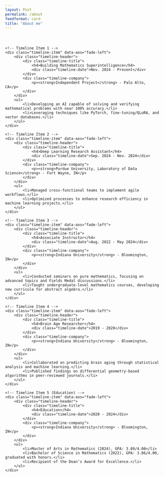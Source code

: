 ```yaml
---
layout: Post
permalink: /about
feedformat: card
title: "About me"
---
```

<br/>

<!-- Include AOS Stylesheet -->
<link href="https://cdnjs.cloudflare.com/ajax/libs/aos/2.3.4/aos.css" rel="stylesheet">
<script src="https://cdnjs.cloudflare.com/ajax/libs/aos/2.3.4/aos.js"></script>
<script>
    document.addEventListener('DOMContentLoaded', function () {
        AOS.init();
    });
</script>

<style>
/* Timeline Container Styles */
.timeline {
    margin: 20px auto;
    padding: 0;
    max-width: 800px;
    position: relative;
}

/* Timeline Item Styles */
.timeline-item {
    background: #f9f9f9;
    margin: 20px 0;
    padding: 20px 25px;
    border-left: 3px solid #0078d4;
    border-radius: 8px;
    position: relative;
    box-shadow: 0 2px 5px rgba(0, 0, 0, 0.1);
}

/* Header Section for Title and Date */
.timeline-header {
    display: flex;
    justify-content: space-between;
    align-items: flex-start;
    flex-wrap: wrap;
}

/* Event Title Styles */
.timeline-title {
    max-width: 70%;
}

.timeline-title h4 {
    margin: 0;
    font-family: Arial, sans-serif;
    font-size: 1.2em; /* Increased font size for better visibility */
    font-weight: bold;
    color: #000000;
}

/* Date Subtitle Styles */
.timeline-date {
    margin-top: 5px;
    font-family: Arial, sans-serif;
    font-size: 1em; /* Adjust as needed */
    color: #555;
}

/* Company and Location Styles */
.timeline-company {
    text-align: right;
    max-width: 25%;
}

.timeline-company p {
    margin: 0;
    font-family: Arial, sans-serif;
    font-size: 0.95em; /* Slightly larger than original */
    color: #333;
}

/* Bullet Points Styles */
.timeline-item ul {
    margin: 15px 0 0 20px;
    padding: 0;
    list-style-type: disc;
    font-size: 1em; /* Increased font size */
    color: #555;
}

.timeline-item ul li {
    margin-bottom: 5px; /* Reduced space between bullet points */
    line-height: 1.5; /* Improved readability */
}

/* Responsive Adjustments */
@media (max-width: 600px) {
    .timeline-header {
        flex-direction: column;
    }
    
    .timeline-title, .timeline-company {
        max-width: 100%;
        text-align: left;
    }
    
    .timeline-company {
        margin-top: 10px;
    }
}
</style>

<div class="timeline">

    <!-- Timeline Item 1 -->
    <div class="timeline-item" data-aos="fade-left">
        <div class="timeline-header">
            <div class="timeline-title">
                <h4>Building Mathematics Superintelligence</h4>
                <div class="timeline-date">Nov. 2024 - Present</div>
            </div>
            <div class="timeline-company">
                <p><strong>Independent Project</strong> - Palo Alto, CA</p>
            </div>
        </div>
        <ul>
            <li>Developing an AI capable of solving and verifying mathematical problems with near 100% accuracy.</li>
            <li>Leveraging techniques like PyTorch, fine-tuning/QLoRA, and vector databases.</li>
        </ul>
    </div>

    <!-- Timeline Item 2 -->
    <div class="timeline-item" data-aos="fade-left">
        <div class="timeline-header">
            <div class="timeline-title">
                <h4>Deep Learning Research Assistant</h4>
                <div class="timeline-date">Sep. 2024 - Nov. 2024</div>
            </div>
            <div class="timeline-company">
                <p><strong>Purdue University, Laboratory of Data Science</strong> - Fort Wayne, IN</p>
            </div>
        </div>
        <ul>
            <li>Managed cross-functional teams to implement agile workflows.</li>
            <li>Optimized processes to enhance research efficiency in machine learning projects.</li>
        </ul>
    </div>

    <!-- Timeline Item 3 -->
    <div class="timeline-item" data-aos="fade-left">
        <div class="timeline-header">
            <div class="timeline-title">
                <h4>Associate Instructor</h4>
                <div class="timeline-date">Aug. 2022 - May 2024</div>
            </div>
            <div class="timeline-company">
                <p><strong>Indiana University</strong> - Bloomington, IN</p>
            </div>
        </div>
        <ul>
            <li>Conducted seminars on pure mathematics, focusing on advanced topics and Fields Medal discussions.</li>
            <li>Taught undergraduate-level mathematics courses, developing new curricula for abstract algebra.</li>
        </ul>
    </div>

    <!-- Timeline Item 4 -->
    <div class="timeline-item" data-aos="fade-left">
        <div class="timeline-header">
            <div class="timeline-title">
                <h4>Brain Age Researcher</h4>
                <div class="timeline-date">2019 - 2020</div>
            </div>
            <div class="timeline-company">
                <p><strong>Indiana University</strong> - Bloomington, IN</p>
            </div>
        </div>
        <ul>
            <li>Collaborated on predicting brain aging through statistical analysis and machine learning.</li>
            <li>Published findings on differential geometry-based algorithms in peer-reviewed journals.</li>
        </ul>
    </div>

    <!-- Timeline Item 5 (Education) -->
    <div class="timeline-item" data-aos="fade-left">
        <div class="timeline-header">
            <div class="timeline-title">
                <h4>Education</h4>
                <div class="timeline-date">2020 - 2024</div>
            </div>
            <div class="timeline-company">
                <p><strong>Indiana University</strong> - Bloomington, IN</p>
            </div>
        </div>
        <ul>
            <li>Master of Arts in Mathematics (2024), GPA: 3.89/4.00</li>
            <li>Bachelor of Science in Mathematics (2022), GPA: 3.86/4.00, graduated with honors.</li>
            <li>Recipient of the Dean’s Award for Excellence.</li>
        </ul>
    </div>

</div>
